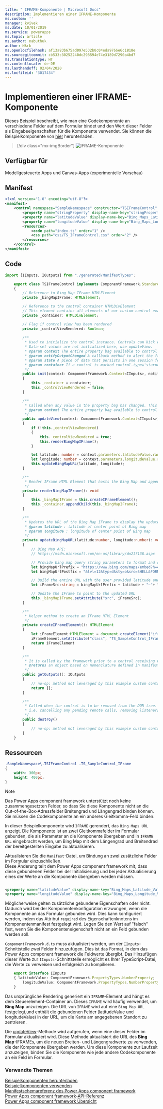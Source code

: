 ```yaml
---
title: " IFRAME-Komponente | Microsoft Docs"
description: Implementieren einer IFRAME-Komponente
ms.custom: ''
manager: kvivek
ms.date: 10/01/2019
ms.service: powerapps
ms.topic: article
ms.author: nabuthuk
author: Nkrb
ms.openlocfilehash: af13a83b675ad097e532b0c04eda9766e6c1818e
ms.sourcegitcommit: cb533c30252240dc298594e74e3189d7290a4bd7
ms.translationtype: HT
ms.contentlocale: de-DE
ms.lasthandoff: 02/04/2020
ms.locfileid: "3017434"
---
```

# <a name="implementing-a-iframe-component"></a>Implementieren einer IFRAME-Komponente

Dieses Beispiel beschreibt, wie man eine Codekomponente an verschiedene Felder auf dem Formular bindet und den Wert dieser Felder als Eingabeeigenschaften für die Komponente verwendet. Sie können die Beispielkomponente von [hier](https://github.com/microsoft/PowerApps-Samples/tree/master/component-framework/TS_IFrameControl) herunterladen.

> [!div class="mx-imgBorder"]
> ![IFRAME-Komponente](../media/iframe-control.png "IFRAME-Komponente")

## <a name="available-for"></a>Verfügbar für 

Modellgesteuerte Apps und Canvas-Apps (experimentelle Vorschau) 

## <a name="manifest"></a>Manifest

```XML
<?xml version="1.0" encoding="utf-8"?>
<manifest>
    <control namespace="SampleNamespace" constructor="TSIFrameControl" version="1.0.0" display-name-key="TS_IFrameControl_Display_Key" description-key="TS_IFrameControl_Desc_Key" control-type="standard">
        <property name="stringProperty" display-name-key="stringProperty_Display_Key" description-key="stringProperty_Desc_Key" of-type="SingleLine.Text" usage="bound" required="true" />
        <property name="latitudeValue" display-name-key="Bing_Maps_Latitude_Value" description-key="latitude" of-type="FP" usage="bound" required="true" />
        <property name="longitudeValue" display-name-key="Bing_Maps_Longitude_Value" description-key="longitude" of-type="FP" usage="bound" required="true" />
        <resources>
            <code path="index.ts" order="1" />
            <css path="css/TS_IFrameControl.css" order="2" />
        </resources>
    </control>
</manifest>
```

## <a name="code"></a>Code

```TypeScript
import {IInputs, IOutputs} from "./generated/ManifestTypes";

    export class TSIFrameControl implements ComponentFramework.StandardControl<IInputs, IOutputs> 
    {
        // Reference to Bing Map IFrame HTMLElement
        private _bingMapIFrame: HTMLElement;

        // Reference to the control container HTMLDivElement
        // This element contains all elements of our custom control example
        private _container: HTMLDivElement;

        // Flag if control view has been rendered
        private _controlViewRendered: Boolean;
        
        /**
         * Used to initialize the control instance. Controls can kick off remote server calls and other initialization actions here.
         * Data-set values are not initialized here, use updateView.
         * @param context The entire property bag available to control via Context Object; It contains values as set up by the customizer mapped to property names defined in the manifest, as well as utility functions.
         * @param notifyOutputChanged A callback method to alert the framework that the control has new outputs ready to be retrieved asynchronously.
         * @param state A piece of data that persists in one session for a single user. Can be set at any point in a controls life cycle by calling 'setControlState' in the Mode interface.
         * @param container If a control is marked control-type='starndard', it will receive an empty div element within which it can render its content.
         */
        public init(context: ComponentFramework.Context<IInputs>, notifyOutputChanged: () => void, state: ComponentFramework.Dictionary, container:HTMLDivElement)
        {
            this._container = container;
            this._controlViewRendered = false;
        }

        /**
         * Called when any value in the property bag has changed. This includes field values, data-sets, global values such as container height and width, offline status, control metadata values such as label, visible, etc.
         * @param context The entire property bag available to control via Context Object; It contains values as set up by the customizer mapped to names defined in the manifest, as well as utility functions
         */
        public updateView(context: ComponentFramework.Context<IInputs>)
        {
            if (!this._controlViewRendered)
            {
                this._controlViewRendered = true;
                this.renderBingMapIFrame();
            }

            let latitude: number = context.parameters.latitudeValue.raw!;
            let longitude: number = context.parameters.longitudeValue.raw!;
            this.updateBingMapURL(latitude, longitude);
        }

        /** 
         * Render IFrame HTML Element that hosts the Bing Map and appends the IFrame to the control container 
         */
        private renderBingMapIFrame(): void
        {
            this._bingMapIFrame = this.createIFrameElement();
            this._container.appendChild(this._bingMapIFrame);
        }

        /**
         * Updates the URL of the Bing Map IFrame to display the updated lat/long coordinates
         * @param latitude : latitude of center point of Bing map
         * @param longitude : longitude of center point of Bing map
         */
        private updateBingMapURL(latitude:number, longitude:number): void
        {
            // Bing Map API:
            // https://msdn.microsoft.com/en-us/library/dn217138.aspx

            // Provide bing map query string parameters to format and style map view
            let bingMapUrlPrefix = "https://www.bing.com/maps/embed?h=400&w=300&cp=";
            let bingMapUrlPostfix = "&lvl=12&typ=d&sty=o&src=SHELL&FORM=MBEDV8";

            // Build the entire URL with the user provided latitude and longitude
            let iFrameSrc:string = bingMapUrlPrefix + latitude + "~"+ longitude + bingMapUrlPostfix;

            // Update the IFrame to point to the updated URL
            this._bingMapIFrame.setAttribute("src", iFrameSrc);
        }

        /** 
         * Helper method to create an IFrame HTML Element
         */
        private createIFrameElement(): HTMLElement
        {
            let iFrameElement:HTMLElement = document.createElement("iframe")
            iFrameElement.setAttribute("class", "TS_SampleControl_IFrame");
            return iFrameElement
        }

        /** 
         * It is called by the framework prior to a control receiving new data. 
         * @returns an object based on nomenclature defined in manifest, expecting object[s] for property marked as “bound” or “output”
         */
        public getOutputs(): IOutputs
        {
            // no-op: method not leveraged by this example custom control
            return {};
        }

        /** 
         * Called when the control is to be removed from the DOM tree. Controls should use this call for cleanup.
         * i.e. cancelling any pending remote calls, removing listeners, etc.
         */
        public destroy()
        {
            // no-op: method not leveraged by this example custom control
        }
    }
```

## <a name="resources"></a>Ressourcen

```css
.SampleNamespace\.TSIFrameControl .TS_SampleControl_IFrame
{
    width: 300px;
    height: 400px;
}
```

> [!NOTE]
> Das Power Apps component framework unterstützt noch keine zusammengesetzten Felder, so dass Sie diese Komponente nicht an die Out-of-the-Box-Adressfelder Breitengrad und Längengrad binden können. Sie müssen die Codekomponente an ein anderes Gleitkomma-Feld binden.

In dieser Beispielkomponente wird `IFRAME` gerendert, das `Bing Maps URL` anzeigt. Die Komponente ist an zwei Gleitkommafelder im Formular gebunden, die als Parameter an die Komponente übergeben und in `IFRAME URL` eingebracht werden, um Bing Map mit dem Längengrad und Breitendrad der bereitgestellten Eingabe zu aktualisieren.  

Aktualisieren Sie die `Manifest`-Datei, um Bindung an zwei zusätzliche Felder im Formular einzuschließen.  
Diese Änderung teilt dem Power Apps component framework mit, dass diese gebundenen Felder bei der Initialisierung und bei jeder Aktualisierung eines der Werte an die Komponente übergeben werden müssen.
  
```xml

<property name="latitudeValue" display-name-key="Bing_Maps_Latitude_Value" description-key="latitude" of-type="FP" usage="bound" required="true" />  
<property name="longitudeValue" display-name-key="Bing_Maps_Longitude_Value" description-key="longitude" of-type="FP" usage="bound" required="true" />  
```

Möglicherweise gelten zusätzliche gebundene Eigenschaften oder nicht. Dadurch wird bei der Komponentenkonfiguration erzwungen, wenn die Komponente an das Formular gebunden wird. Dies kann konfiguriert werden, indem das Attribut `required` des Eigenschaftenknotens im Komponentenmanifest festgelegt wird. Legen Sie den Wert auf "falsch" fest, wenn Sie die Komponenteneigenschaft nicht an ein Feld gebunden werden soll. 
 
`ComponentFramework.d.ts` muss aktualisiert werden, um der `IInputs`-Schnittstelle zwei Felder hinzuzufügen. Dies ist das Format, in dem das Power Apps component framework die Feldwerte übergibt. Das Hinzufügen dieser Werte zur `IInputs`-Schnittstelle ermöglicht es Ihrer TypeScript-Datei, die Werte zu verweisen und erfolgreich zu kompilieren.  

```TypeScript
    export interface IInputs 
    { latitudeValue: ComponentFramework.PropertyTypes.NumberProperty;  
        longitudeValue: ComponentFramework.PropertyTypes.NumberProperty;  
    }  
 ```

Das ursprüngliche Rendering generiert ein `IFRAME`-Element und hängt es dem Steuerelement-Container an. Dieses `IFRAME` wird häufig verwendet, um **Bing Map** anzuzeigen. Die URL von `IFRAME` wird auf eine `Bing Map URL` festgelegt,und enthält die gebundenen Felder (latitudeValue und longitudeValue) in der URL, um die Karte am angegebenen Standort zu zentrieren. 

Die [updateView](../reference/control/updateview.md)-Methode wird aufgerufen, wenn eine dieser Felder im Formular aktualisiert wird. Diese Methode aktualisiert die URL des **Bing Map**-IFRAMEs, um die neuen Breiten- und Längengradwerte zu verwenden, die der Komponente übergeben werden. Um diese Komponente zur Laufzeit anzuzeigen, binden Sie die Komponente wie jede andere Codekomponente an ein Feld im Formular.

### <a name="related-topics"></a>Verwandte Themen

[Beispielkomponenten herunterladen](https://go.microsoft.com/fwlink/?linkid=2088525)<br/>
[Beispielkomponenten verwenden](../use-sample-components.md)<br/>
[Manifestschemareferenz des Power Apps component framework](../manifest-schema-reference/index.md)<br />
[Power Apps component framework-API-Referenz](../reference/index.md)<br />
[Power Apps component framework Übersicht](../overview.md)

